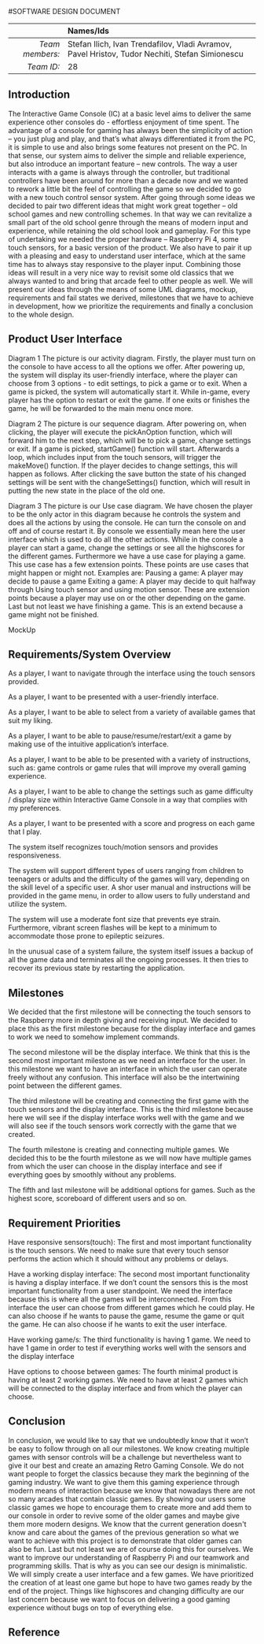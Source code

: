 #SOFTWARE DESIGN DOCUMENT

|                 | **Names/Ids**  |
|----------------:|:---------------|
| *Team members:* |Stefan Ilich, Ivan Trendafilov, Vladi Avramov, Pavel Hristov, Tudor Nechiti, Stefan Simionescu                |
| *Team ID:*      |        28        |
 

## Introduction

The Interactive Game Console (IC) at a basic level aims to deliver the same experience other consoles do - effortless enjoyment of time spent. The advantage of a console for gaming has always been the simplicity of action – you just plug and play, and that’s what always differentiated it from the PC, it is simple to use and also brings some features not present on the PC. In that sense, our system aims to deliver the simple and reliable experience, but also introduce an important feature – new controls. The way a user interacts with a game is always through the controller, but traditional controllers have been around for more than a decade now and we wanted to rework a little bit the feel of controlling the game so we decided to go with a new touch control sensor system. After going through some ideas we decided to pair two different ideas that might work great together – old school games and new controlling schemes. In that way we can revitalize a small part of the old school genre through the means of modern input and experience, while retaining the old school look and gameplay. For this type of undertaking we needed the proper hardware – Raspberry Pi 4, some touch sensors, for a basic version of the product. We also have to pair it up with a pleasing and easy to understand user interface, which at the same time has to always stay responsive to the player input. Combining those ideas will result in a very nice way to revisit some old classics that we always wanted to and bring that arcade feel to other people as well. We will present our ideas through the means of some UML diagrams, mockup, requirements and fail states we derived, milestones that we have to achieve in development, how we prioritize the requirements and finally a conclusion to the whole design.

## Product User Interface

Diagram 1
The picture is our activity diagram. Firstly, the player must turn on the console to have access to all the options we offer. After powering up, the system will display its user-friendly interface, where the player can choose from 3 options - to edit settings, to pick a game or to exit. When a game is picked, the system will automatically start it. While in-game, every player has the option to restart or exit the game. If one exits or finishes the game, he will be forwarded to the main menu once more.

Diagram 2
The picture is our sequence diagram. After powering on, when clicking, the player will execute the pickAnOption function, which will forward him to the next step, which will be to pick a game, change settings or exit. If a game is picked, startGame() function will start. Afterwards a loop, which includes input from the touch sensors, will trigger the makeMove() function. If the player decides to change settings, this will happen as follows. After clicking the save button the state of his changed settings will be sent with the changeSettings() function, which will result in putting the new state in the place of the old one.

Diagram 3
The picture is our Use case diagram. We have chosen the player to be the only actor in this diagram because  he controls the system and does all the actions by using the console. He can turn the console on and off and of course restart it. By console we essentially mean here the user interface which is used to do all the other actions. While in the console a player can start a game, change the settings or see all the highscores for the different games. Furthermore we have a use case for playing a game. This use case has a few extension points. These points are use cases that might happen or might not. Examples are:
Pausing a game: A player may decide to pause a game
Exiting a game: A player may decide to quit halfway through
Using touch sensor and using motion sensor. These are extension points because a player may use on or the other depending on the game. 
Last but not least we have finishing a game. This is an extend because a game might not be finished.

MockUp

## Requirements/System Overview 

As a player, I want to navigate through the interface using the touch sensors provided.

As a player, I want to be presented with a user-friendly interface.

As a player, I want to be able to select from a variety of available games that suit my liking.

As a player, I want to be able to pause/resume/restart/exit a game by making use of the intuitive application’s interface.

As a player, I want to be able to be presented with a variety of instructions, such as: game controls or game rules that will improve my overall 
gaming experience.

As a player, I want to be able to change the settings such as game difficulty / display size within Interactive Game Console in a way that complies with my preferences.

As a player, I want to be presented with a score and progress on each game that I play.

The system itself recognizes touch/motion sensors and provides responsiveness.

The system will support different types of users ranging from children to teenagers or adults and the difficulty of the games will vary, depending on 
the skill level of a specific user. A shor user manual and instructions will be provided in the game menu, in order to allow users to fully understand and utilize the system.

The system will use a moderate font size that prevents eye strain. Furthermore, vibrant screen flashes will be kept to a minimum to accommodate those prone to epileptic seizures.

In the unusual case of a system failure, the system itself issues a backup of all the game data and terminates all the ongoing processes. It then tries to recover its previous state by restarting the application. 


## Milestones

We decided that the first milestone will be connecting the touch sensors to the Raspberry more in depth giving and receiving input. We decided to place this as the first milestone because for the display interface and games to work we need to somehow implement commands.

The second milestone will be the display interface. We think that this is the second most important milestone as we need an interface for the user. In this milestone we want to have an interface in which the user can operate freely without any confusion. This interface will also be the intertwining point between the different games.

The third milestone will be creating and connecting the first game with the touch sensors and the display interface. This is the third milestone because here we will see if the display interface works well with the game and we will also see if the touch sensors work correctly with the game that we created.

The fourth milestone is creating and connecting multiple games. We decided this to be the fourth milestone as we will now have multiple games from which the user can choose in the display interface and see if everything goes by smoothly without any problems.

The fifth and last milestone will be additional options for games. Such as the highest score, scoreboard of different users and so on.


## Requirement Priorities

Have responsive sensors(touch): The first and most important functionality is the touch sensors. We need to make sure that every touch sensor performs the action which it should without any problems or delays.

Have a working display interface: The second most important functionality is having a display interface. If we don’t count the sensors this is the most important functionality from a user standpoint. We need the interface because this is where all the games will be interconnected. From this interface the user can choose from different games which he could play. He can also choose if he wants to pause the game, resume the game or quit the game. He can also choose if he wants to exit the user interface.

Have working game/s: The third functionality is having 1 game. We need to have 1 game in order to test if everything works well with the sensors and the display interface

Have options to choose between games: The fourth minimal product is having at least 2 working games. We need to have at least 2 games which will be connected to the display interface and from which the player can choose.

## Conclusion

In conclusion, we would like to say that we undoubtedly know that it won’t be easy to follow through on all our milestones. We know creating multiple games with sensor controls will be a challenge but nevertheless want to give it our best and create an amazing Retro Gaming Console. We do not want people to forget the classics because they mark the beginning of the gaming industry. We want to give them this gaming experience through modern means of interaction because we know that nowadays there are not so many arcades that contain classic games. By showing our users some classic games we hope to encourage them to create more and add them to our console in order to revive some of the older games and maybe give them more modern designs. We know that the current generation doesn't know and care about the games of the previous generation so what we want to achieve with this project is to demonstrate that older games can also be fun. Last but not least we are of course doing this for ourselves. We want to improve our understanding of Raspberry Pi and our teamwork and programming skills. That is why as you can see our design is minimalistic. We will simply create a user interface and a few games. We have prioritized the creation of at least one game but hope to have two games ready by the end of the project. Things like highscores and changing difficulty are our last concern because we want to focus on delivering a good gaming experience without bugs on top of everything else.

## Reference
